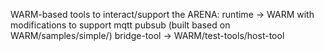 WARM-based tools to interact/support the ARENA: 
    runtime -> WARM with modifications to support mqtt pubsub (built based on WARM/samples/simple/)
    bridge-tool -> WARM/test-tools/host-tool

